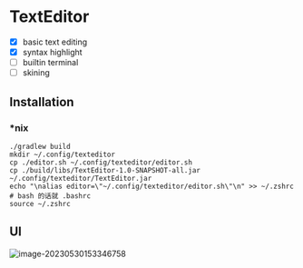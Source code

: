 # TextEditor

- [x] basic text editing
- [x] syntax highlight
- [ ] builtin terminal
- [ ] skining

## Installation

### *nix

~~~shell
./gradlew build
mkdir ~/.config/texteditor
cp ./editor.sh ~/.config/texteditor/editor.sh
cp ./build/libs/TextEditor-1.0-SNAPSHOT-all.jar ~/.config/texteditor/TextEditor.jar
echo "\nalias editor=\"~/.config/texteditor/editor.sh\"\n" >> ~/.zshrc # bash 的话就 .bashrc
source ~/.zshrc
~~~

## UI

![image-20230530153346758](https://persecution-1301196908.cos.ap-chongqing.myqcloud.com/image_bedimage-20230530153346758.png)